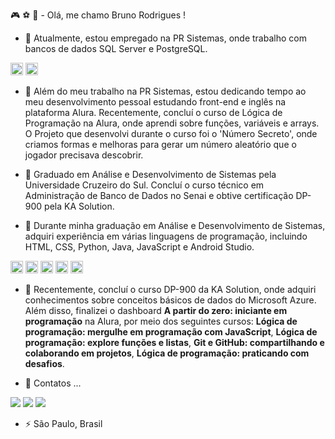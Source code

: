 :video_game: :soccer: :orange_book: - Olá, me chamo Bruno Rodrigues ! 


- :pushpin: Atualmente, estou empregado na PR Sistemas, onde trabalho com bancos de dados SQL Server e PostgreSQL.

<img src="https://cdn.jsdelivr.net/gh/devicons/devicon@latest/icons/postgresql/postgresql-plain.svg" width="20" height="20"/>        <img src="https://cdn.jsdelivr.net/gh/devicons/devicon@latest/icons/microsoftsqlserver/microsoftsqlserver-plain-wordmark.svg" width="20" height="20"/>
          
  
- :blue_book: Além do meu trabalho na PR Sistemas, estou dedicando tempo ao meu desenvolvimento pessoal estudando front-end e inglês na plataforma Alura.
   Recentemente, concluí o curso de Lógica de Programação na Alura, onde aprendi sobre funções, variáveis e arrays. O Projeto que desenvolvi durante o curso foi o 'Número Secreto', onde criamos formas e melhoras para gerar um número aleatório que o jogador precisava descobrir. 
  
- 🤔 Graduado em Análise e Desenvolvimento de Sistemas pela Universidade Cruzeiro do Sul. Concluí o curso técnico em Administração de Banco de Dados no Senai e obtive certificação DP-900 pela KA Solution.
  
- 👯 Durante minha graduação em Análise e Desenvolvimento de Sistemas, adquiri experiência em várias linguagens de programação, incluindo HTML, CSS, Python, Java, JavaScript e Android Studio.


<img src="https://cdn.jsdelivr.net/gh/devicons/devicon@latest/icons/html5/html5-plain-wordmark.svg" width="20" height="20"/> <img src="https://cdn.jsdelivr.net/gh/devicons/devicon@latest/icons/css3/css3-original-wordmark.svg" width="20" height="20"/> <img src="https://cdn.jsdelivr.net/gh/devicons/devicon@latest/icons/javascript/javascript-plain.svg" width="20" height="20" /> <img src="https://cdn.jsdelivr.net/gh/devicons/devicon@latest/icons/androidstudio/androidstudio-plain-wordmark.svg" width="20" height="20" /> <img src="https://cdn.jsdelivr.net/gh/devicons/devicon@latest/icons/python/python-original-wordmark.svg" width="20" height="20"/>

- :date: Recentemente, concluí o curso DP-900 da KA Solution, onde adquiri conhecimentos sobre conceitos básicos de dados do Microsoft Azure. Além disso, finalizei o dashboard <b>A partir do zero: iniciante em programação</b> na Alura, por meio dos seguintes cursos: <b>Lógica de programação: mergulhe em programação com JavaScript</b>, <b>Lógica de programação: explore funções e listas</b>, <b>Git e GitHub: compartilhando e colaborando em projetos</b>, <b>Lógica de programação: praticando com desafios</b>.


  
- 💬 Contatos ...
 <div>
<a href="[https://instagram.com/seu-usuário-instagram-aqui](https://www.instagram.com/_brunorcs21/)" target="_blank"><img loading="lazy" src="https://img.shields.io/badge/-Instagram-%23E4405F?style=for-the-badge&logo=instagram&logoColor=white" target="_blank"></a>
<a href = "bruno_rcs01@hotmail.com"><img loading="lazy" src="https://img.shields.io/badge/Gmail-D14836?style=for-the-badge&logo=gmail&logoColor=white" target="_blank"></a>
<a href="[https://www.linkedin.com/in/seu-usuário-linkedln-aqui](https://www.linkedin.com/in/bruno-rodrigues-cabral-da-silva-225312149/)" target="_blank"><img loading="lazy" src="https://img.shields.io/badge/-LinkedIn-%230077B5?style=for-the-badge&logo=linkedin&logoColor=white" target="_blank"></a>   
</div>


- ⚡ São Paulo, Brasil 

